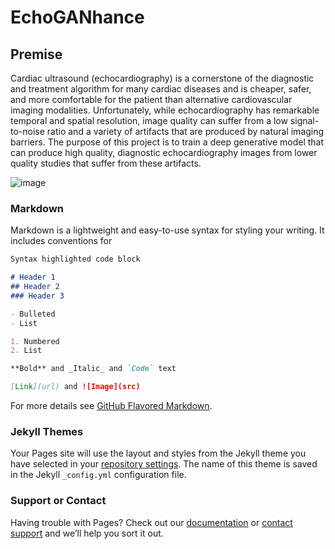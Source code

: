 # EchoGANhance

## Premise

Cardiac ultrasound (echocardiography) is a cornerstone of the diagnostic and treatment algorithm for many cardiac diseases and is cheaper, safer, and more comfortable for the patient than alternative cardiovascular imaging modalities. Unfortunately, while echocardiography has remarkable temporal and spatial resolution, image quality can suffer from a low signal-to-noise ratio and a variety of artifacts that are produced by natural imaging barriers. The purpose of this project is to train a deep generative model that can produce high quality, diagnostic echocardiography images from lower quality studies that suffer from these artifacts. 

![image](https://user-images.githubusercontent.com/65331476/121421124-734eef00-c933-11eb-8a79-9bd545d0d5a1.png)


### Markdown

Markdown is a lightweight and easy-to-use syntax for styling your writing. It includes conventions for

```markdown
Syntax highlighted code block

# Header 1
## Header 2
### Header 3

- Bulleted
- List

1. Numbered
2. List

**Bold** and _Italic_ and `Code` text

[Link](url) and ![Image](src)
```

For more details see [GitHub Flavored Markdown](https://guides.github.com/features/mastering-markdown/).

### Jekyll Themes

Your Pages site will use the layout and styles from the Jekyll theme you have selected in your [repository settings](https://github.com/rmw362/CS496ProjectWebsite/settings/pages). The name of this theme is saved in the Jekyll `_config.yml` configuration file.

### Support or Contact

Having trouble with Pages? Check out our [documentation](https://docs.github.com/categories/github-pages-basics/) or [contact support](https://support.github.com/contact) and we’ll help you sort it out.
